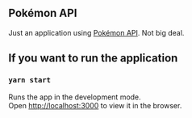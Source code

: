 ## Pokémon API

Just an application using [Pokémon API](https://pokemontcg.io/). Not big deal.

## If you want to run the application

### `yarn start`

Runs the app in the development mode.\
Open [http://localhost:3000](http://localhost:3000) to view it in the browser.
